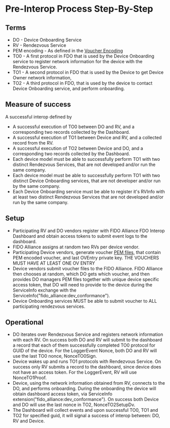 Pre-Interop Process Step-By-Step
===

## Terms

- DO - Device Onboarding Service
- RV - Rendezvous Service
- PEM encoding - As defined in the [Voucher Encoding](https://github.com/fido-alliance/conformance-test-tools-resources/tree/master/docs/FDO/Pre-Interop#voucher-encoding-format)
- TO0 - A first protocol in FDO that is used by the Device Onboarding service to register network information for the device with the Rendezvous Service.
- TO1 - A second protocol in FDO that is used by the Device to get Device Owner network information,
- TO2 - A third protocol in FDO, that is used by the device to contact Device Onboarding service, and perform onboarding.

## Measure of success

A successful interop defined by
- A successful execution of TO0 between DO and RV, and a corresponding two records collected by the Dashboard.
- A successful execution of TO1 between Device and RV, and a collected record from the RV.
- A successful execution of TO2 between Device and DO, and a corresponding two records collected by the Dashboard.
- Each device model must be able to successfully perform TO1 with two distinct Rendezvous Services, that are not developed and/or run the same company.
- Each device model must be able to successfully perform TO1 with two distinct Device Onboarding services, that are not developer and/or run by the same company.
- Each Device Onboarding service must be able to register it's RVInfo with at least two distinct Rendezvous Services that are not developed and/or run by the same company.


## Setup
- Participating RV and DO vendors register with FIDO Alliance FDO Interop Dashboard and obtain access tokens to submit event logs to the dashboard.
- FIDO Alliance assigns at random two RVs per device vendor.
- Participating Device vendors, generate voucher [PEM files](https://github.com/fido-alliance/conformance-test-tools-resources/tree/master/docs/FDO/Pre-Interop#voucher-encoding-format), that contain PEM encoded voucher, and last OVEntry private key. THE VOUCHERS MUST HAVE AT LEAST ONE OV ENTRY
- Device vendors submit voucher files to the FIDO Alliance. FIDO Alliance then chooses at random, which DO gets which voucher, and then provides DO managers PEM files together with unique device specific access token, that DO will need to provide to the device during the ServiceInfo exchange with the ServiceInfo("fido_alliance:dev_conformance").
- Device Onboarding services MUST be able to submit voucher to ALL participating rendezvous services.


## Operational

- DO iterates over Rendezvous Service and registers network information with each RV. On success both DO and RV will submit to the dashboard a record that each of them successfully completed TO0 protocol for GUID of the device. For the LoggerEvent Nonce, both DO and RV will use the last TO0 nonce, NonceTO0Sign.
- Device wakes up and runs TO1 protocols with Rendezvous Service. On success only RV submits a record to the dashboard, since device does not have an access token. For the LoggerEvent, RV will use NonceTO1Proof.
- Device, using the network information obtained from RV, connects to the DO, and performs onboarding. During the onboarding the device will obtain dashboard access token, via ServiceInfo extension("fido_alliance:dev_conformance"). On success both Device and DO will use the last nonce in TO2, NonceTO2SetupDv.
- The Dashboard will collect events and upon successful TO0, TO1 and TO2 for specified guid, it will signal a success of interop between: DO, RV and Device.
